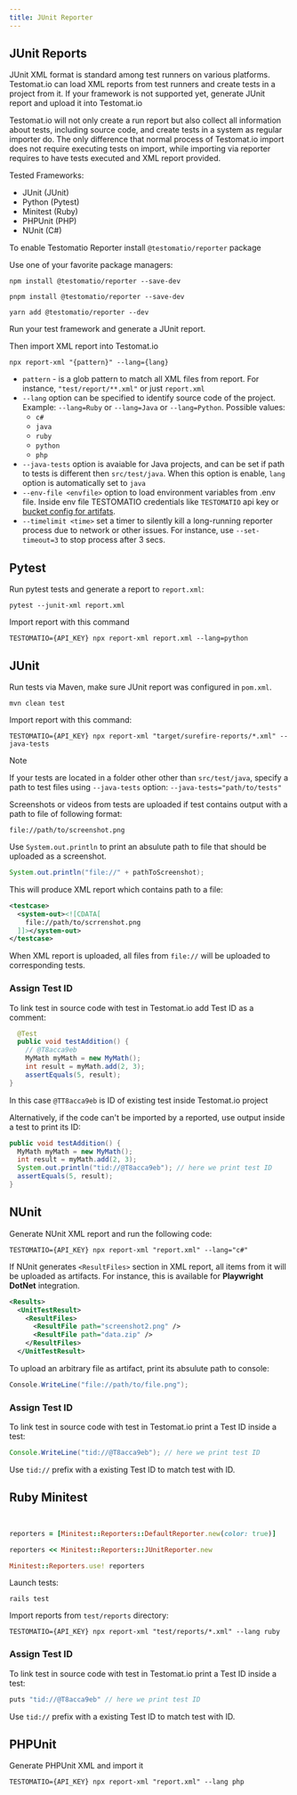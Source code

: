 ```yaml
---
title: JUnit Reporter
---
```


## JUnit Reports

JUnit XML format is standard among test runners on various platforms. Testomat.io can load XML reports from test runners and create tests in a project from it. If your framework is not supported yet, generate JUnit report and upload it into Testomat.io

Testomat.io will not only create a run report but also collect all information about tests, including source code, and create tests in a system as regular importer do. The only difference that normal process of Testomat.io import does not require executing tests on import, while importing via reporter requires to have tests executed and XML report provided.

Tested Frameworks:

- JUnit (JUnit)
- Python (Pytest)
- Minitest (Ruby)
- PHPUnit (PHP)
- NUnit (C#)

To enable Testomatio Reporter install `@testomatio/reporter` package

Use one of your favorite package managers:

```
npm install @testomatio/reporter --save-dev
```

```
pnpm install @testomatio/reporter --save-dev
```

```
yarn add @testomatio/reporter --dev
```

Run your test framework and generate a JUnit report.

Then import XML report into Testomat.io

```
npx report-xml "{pattern}" --lang={lang}
```

- `pattern` - is a glob pattern to match all XML files from report. For instance, `"test/report/**.xml"` or just `report.xml`
- `--lang` option can be specified to identify source code of the project. Example: `--lang=Ruby` or `--lang=Java` or `--lang=Python`. Possible values:
  - `c#`
  - `java`
  - `ruby`
  - `python`
  - `php`
- `--java-tests` option is avaiable for Java projects, and can be set if path to tests is different then `src/test/java`. When this option is enable, `lang` option is automatically set to `java`
- `--env-file <envfile>` option to load environment variables from .env file. Inside env file TESTOMATIO credentials like `TESTOMATIO` api key or [bucket config for artifats](./artifacts).
- `--timelimit <time>` set a timer to silently kill a long-running reporter process due to network or other issues. For instance, use `--set-timeout=3` to stop process after 3 secs.

## Pytest

Run pytest tests and generate a report to `report.xml`:

```
pytest --junit-xml report.xml
```

Import report with this command

```
TESTOMATIO={API_KEY} npx report-xml report.xml --lang=python
```

## JUnit

Run tests via Maven, make sure JUnit report was configured in `pom.xml`.

```
mvn clean test
```

Import report with this command:

```
TESTOMATIO={API_KEY} npx report-xml "target/surefire-reports/*.xml" --java-tests
```

> [!NOTE]
> If your tests are located in a folder other other than `src/test/java`, specify a path to test files using `--java-tests` option: `--java-tests="path/to/tests"`

Screenshots or videos from tests are uploaded if test contains output with a path to file of following format:

```
file://path/to/screenshot.png
```

Use `System.out.println` to print an absulute path to file that should be uploaded as a screenshot.

```java
System.out.println("file://" + pathToScreenshot);
```

This will produce XML report which contains path to a file:

```xml
<testcase>
  <system-out><![CDATA[
    file://path/to/scrrenshot.png
  ]]></system-out>
</testcase>
```

When XML report is uploaded, all files from `file://` will be uploaded to corresponding tests.

### Assign Test ID

To link test in source code with test in Testomat.io add Test ID as a comment:

```java
  @Test
  public void testAddition() {
    // @T8acca9eb
    MyMath myMath = new MyMath();
    int result = myMath.add(2, 3);
    assertEquals(5, result);
}
```

In this case `@TT8acca9eb` is ID of existing test inside Testomat.io project

Alternatively, if the code can't be imported by a reported, use output inside a test to print its ID:

```java
public void testAddition() {
  MyMath myMath = new MyMath();
  int result = myMath.add(2, 3);
  System.out.println("tid://@T8acca9eb"); // here we print test ID
  assertEquals(5, result);
}
```

## NUnit

Generate NUnit XML report and run the following code:

```
TESTOMATIO={API_KEY} npx report-xml "report.xml" --lang="c#"
```

If NUnit generates `<ResultFiles>` section in XML report, all items from it will be uploaded as artifacts. For instance, this is available for **Playwright DotNet** integration.

```xml
<Results>
  <UnitTestResult>
    <ResultFiles>
      <ResultFile path="screenshot2.png" />
      <ResultFile path="data.zip" />
    </ResultFiles>
  </UnitTestResult>
```

To upload an arbitrary file as artifact, print its absulute path to console:

```c#
Console.WriteLine("file://path/to/file.png");
```

### Assign Test ID

To link test in source code with test in Testomat.io print a Test ID inside a test:

```java
Console.WriteLine("tid://@T8acca9eb"); // here we print test ID
```

Use `tid://` prefix with a existing Test ID to match test with ID.

## Ruby Minitest

```ruby


reporters = [Minitest::Reporters::DefaultReporter.new(color: true)]

reporters << Minitest::Reporters::JUnitReporter.new

Minitest::Reporters.use! reporters
```

Launch tests:

```
rails test
```

Import reports from `test/reports` directory:

```
TESTOMATIO={API_KEY} npx report-xml "test/reports/*.xml" --lang ruby
```

### Assign Test ID

To link test in source code with test in Testomat.io print a Test ID inside a test:

```java
puts "tid://@T8acca9eb" // here we print test ID
```

Use `tid://` prefix with a existing Test ID to match test with ID.

## PHPUnit

Generate PHPUnit XML and import it

```
TESTOMATIO={API_KEY} npx report-xml "report.xml" --lang php
```

